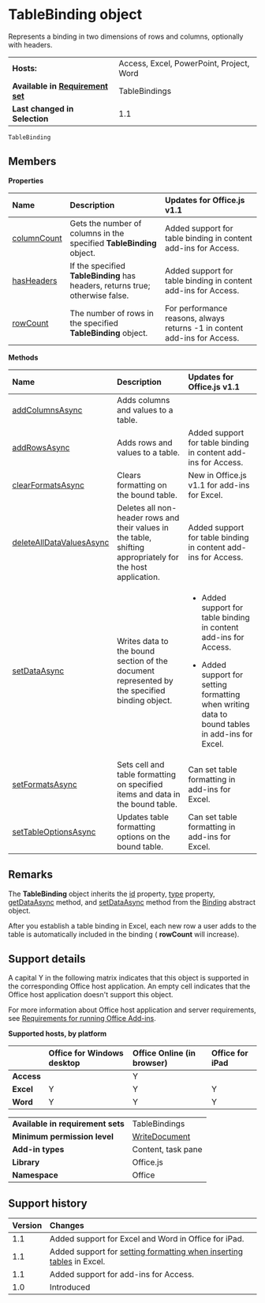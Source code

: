 
# TableBinding object
Represents a binding in two dimensions of rows and columns, optionally with headers.

|||
|:-----|:-----|
|**Hosts:**|Access, Excel, PowerPoint, Project, Word|
|**Available in [Requirement set](http://msdn.microsoft.com/library/6b6702f2-b0a5-46ab-a356-8dda897ca8ae%28Office.15%29.aspx)**|TableBindings|
|**Last changed in Selection**|1.1|

```
TableBinding
```


## Members


**Properties**


|**Name**|**Description**|**Updates for Office.js v1.1**|
|:-----|:-----|:-----|
|[columnCount](../../reference/shared/binding.tablebinding.columncount.md)|Gets the number of columns in the specified  **TableBinding** object.|Added support for table binding in content add-ins for Access.|
|[hasHeaders](../../reference/shared/binding.tablebinding.hasheaders.md)|If the specified  **TableBinding** has headers, returns true; otherwise false.|Added support for table binding in content add-ins for Access.|
|[rowCount](../../reference/shared/binding.tablebinding.rowcount.md)|The number of rows in the specified  **TableBinding** object.|For performance reasons, always returns -1 in content add-ins for Access.|

**Methods**


|**Name**|**Description**|**Updates for Office.js v1.1**|
|:-----|:-----|:-----|
|[addColumnsAsync](../../reference/shared/binding.tablebinding.addcolumnsasync.md)|Adds columns and values to a table.||
|[addRowsAsync](../../reference/shared/binding.tablebinding.addrowsasync.md)|Adds rows and values to a table.|Added support for table binding in content add-ins for Access.|
|[clearFormatsAsync](../../reference/shared/binding.tablebinding.clearformatsasync.md)|Clears formatting on the bound table.|New in Office.js v1.1 for add-ins for Excel.|
|[deleteAllDataValuesAsync](../../reference/shared/binding.tablebinding.deletealldatavaluesasync.md)|Deletes all non-header rows and their values in the table, shifting appropriately for the host application.|Added support for table binding in content add-ins for Access.|
|[setDataAsync](../../reference/shared/binding.setdataasync.md)|Writes data to the bound section of the document represented by the specified binding object.|<ul xmlns:xlink="http://www.w3.org/1999/xlink" xmlns:mtps="http://msdn2.microsoft.com/mtps" xmlns:MSHelp="http://msdn.microsoft.com/mshelp" xmlns:mshelp="http://msdn.microsoft.com/mshelp" xmlns:ddue="http://ddue.schemas.microsoft.com/authoring/2003/5" xmlns:msxsl="urn:schemas-microsoft-com:xslt"><li><p>Added support for table binding in content add-ins for Access.</p></li><li><p>Added support for setting formatting when writing data to bound tables in add-ins for Excel.</p></li></ul>|
|[setFormatsAsync](../../reference/shared/binding.tablebinding.setformatsasync.md)|Sets cell and table formatting on specified items and data in the bound table.|Can set table formatting in add-ins for Excel.|
|[setTableOptionsAsync](../../reference/shared/binding.tablebinding.settableoptionsasync.md)|Updates table formatting options on the bound table.|Can set table formatting in add-ins for Excel.|

## Remarks

The  **TableBinding** object inherits the [id](../../reference/shared/binding.id.md) property, [type](../../reference/shared/binding.type.md) property, [getDataAsync](../../reference/shared/binding.getdataasync.md) method, and [setDataAsync](../../reference/shared/binding.setdataasync.md) method from the [Binding](../../reference/shared/binding.md) abstract object.

After you establish a table binding in Excel, each new row a user adds to the table is automatically included in the binding ( **rowCount** will increase).


## Support details


A capital Y in the following matrix indicates that this object is supported in the corresponding Office host application. An empty cell indicates that the Office host application doesn't support this object.

For more information about Office host application and server requirements, see [Requirements for running Office Add-ins](http://msdn.microsoft.com/library/67340567-bb9a-498c-96d3-3f52f28c16bc%28Office.15%29.aspx).


**Supported hosts, by platform**


||**Office for Windows desktop**|**Office Online (in browser)**|**Office for iPad**|
|:-----|:-----|:-----|:-----|
|**Access**||Y||
|**Excel**|Y|Y|Y|
|**Word**|Y|Y|Y|

|||
|:-----|:-----|
|**Available in requirement sets**|TableBindings|
|**Minimum permission level**|[WriteDocument](http://msdn.microsoft.com/library/da2efadc-4ebf-45fe-be39-397ac1eb1dbd%28Office.15%29.aspx)|
|**Add-in types**|Content, task pane|
|**Library**|Office.js|
|**Namespace**|Office|

## Support history




|**Version**|**Changes**|
|:-----|:-----|
|1.1|Added support for Excel and Word in Office for iPad.|
|1.1|Added support for [setting formatting when inserting tables](http://msdn.microsoft.com/library/46b05707-b350-41be-b6b8-311799c71a33%28Office.15%29.aspx) in Excel.|
|1.1|Added support for add-ins for Access.|
|1.0|Introduced|
